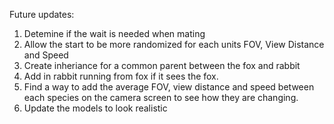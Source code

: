 Future updates:
1. Detemine if the wait is needed when mating
2. Allow the start to be more randomized for each units FOV, View Distance and Speed
3. Create inheriance for a common parent between the fox and rabbit
4. Add in rabbit running from fox if it sees the fox. 
5. Find a way to add the average FOV, view distance and speed between each species on the camera screen to see how they are changing.
6. Update the models to look realistic 
